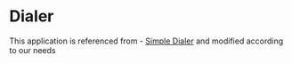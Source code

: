 # Dialer

This application is referenced from - [Simple Dialer](https://github.com/SimpleMobileTools/Simple-Dialer) and modified according to our needs
